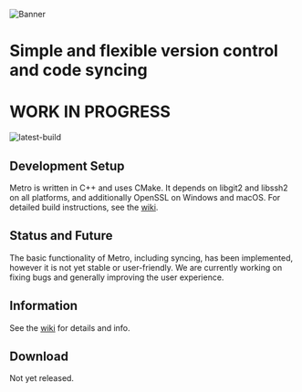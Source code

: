 ![Banner](banner.png)
# Simple and flexible version control and code syncing
# WORK IN PROGRESS
![latest-build](https://github.com/SiliconSloth/Metro/workflows/latest-build/badge.svg)

## Development Setup
Metro is written in C++ and uses CMake. It depends on libgit2 and libssh2 on all platforms,
and additionally OpenSSL on Windows and macOS.
For detailed build instructions, see the [wiki](https://siliconsloth.github.io/Metro/building/building.html).

## Status and Future
The basic functionality of Metro, including syncing, has been implemented, however it is not yet stable or user-friendly.
We are currently working on fixing bugs and generally improving the user experience.

## Information
See the [wiki](https://siliconsloth.github.io/Metro/) for details and info.

## Download
Not yet released.
